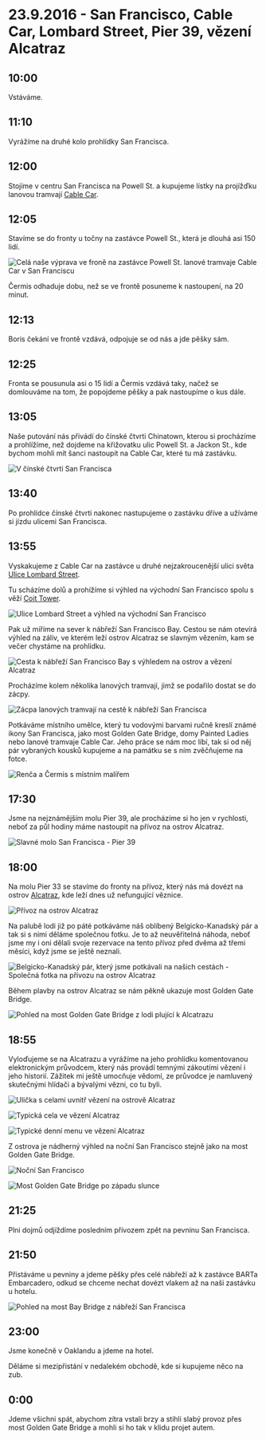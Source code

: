 # 23.9.2016 - San Francisco, Cable Car, Lombard Street, Pier 39, vězení Alcatraz

## 10:00

Vstáváme.

## 11:10

Vyrážíme na druhé kolo prohlídky San Francisca.

## 12:00

Stojíme v centru San Francisca na Powell St. a kupujeme lístky na projížďku lanovou tramvají [Cable Car](https://en.wikipedia.org/wiki/San_Francisco_cable_car_system).

## 12:05

Stavíme se do fronty u točny na zastávce Powell St., která je dlouhá asi 150 lidí.

![Celá naše výprava ve froně na zastávce Powell St. lanové tramvaje Cable Car v San Franciscu](images/20160923/20160923_121248.jpg)

Čermis odhaduje dobu, než se ve frontě posuneme k nastoupení, na 20 minut.

## 12:13

Boris čekání ve frontě vzdává, odpojuje se od nás a jde pěšky sám.

## 12:25

Fronta se pousunula asi o 15 lidí a Čermis vzdává taky, načež se domlouváme na tom, že popojdeme pěšky a pak nastoupíme o kus dále.

## 13:05

Naše putování nás přivádí do čínské čtvrti Chinatown, kterou si procházíme a prohlížíme, než dojdeme na křižovatku ulic Powell St. a Jackon St., kde bychom mohli mít šanci nastoupit na Cable Car, které tu má zastávku.

![V čínské čtvrti San Francisca](images/20160923/20160923_130933.jpg)

## 13:40

Po prohlídce čínské čtvrti nakonec nastupujeme o zastávku dříve a užíváme si jízdu ulicemi San Francisca.

## 13:55

Vyskakujeme z Cable Car na zastávce u druhé nejzakroucenější ulici světa [Ulice Lombard Street](https://cs.wikipedia.org/wiki/Lombard_Street_a_Vermont_Street).

Tu scházíme dolů a prohížíme si výhled na východní San Francisco spolu s věží [Coit Tower](https://cs.wikipedia.org/wiki/Coit_Tower).

![Ulice Lombard Street a výhled na východní San Francisco](images/20160923/20160923_135710.jpg)

Pak už míříme na sever k nábřeží San Francisco Bay. Cestou se nám otevírá výhled na záliv, ve kterém leží ostrov Alcatraz se slavným vězením, kam se večer chystáme na prohlídku. 

![Cesta k nábřeží San Francisco Bay s výhledem na ostrov a vězení Alcatraz](images/20160923/20160923_135730.jpg)

Procházíme kolem několika lanových tramvají, jimž se podařilo dostat se do zácpy.

![Zácpa lanových tramvají na cestě k nábřeží San Francisca](images/20160923/20160923_142311.jpg)

Potkáváme místního umělce, který tu vodovými barvami ručně kreslí známé ikony San Francisca, jako most Golden Gate Bridge, domy Painted Ladies nebo lanové tramvaje Cable Car. Jeho práce se nám moc líbí, tak si od něj pár vybraných kousků kupujeme a na památku se s ním zvěčňujeme na fotce.

![Renča a Čermis s místním malířem](images/20160923/20160923_143728.jpg)

## 17:30

Jsme na nejznámějším molu Pier 39, ale procházíme si ho jen v rychlosti, neboť za půl hodiny máme nastoupit na přívoz na ostrov Alcatraz.

![Slavné molo San Francisca - Pier 39](images/20160923/20160923_173517.jpg)

## 18:00

Na molu Pier 33 se stavíme do fronty na přívoz, který nás má dovézt na ostrov [Alcatraz](https://cs.wikipedia.org/wiki/Alcatraz), kde leží dnes už nefungující věznice.

![Přívoz na ostrov Alcatraz](images/20160923/20160923_182416.jpg)

Na palubě lodi již po páté potkáváme náš oblíbený Belgicko-Kanadský pár a tak si s nimi děláme společnou fotku. Je to až neuvěřitelná náhoda, neboť jsme my i oni dělali svoje rezervace na tento  přívoz před dvěma až třemi měsíci, když jsme se ještě neznali.

![Belgicko-Kanadský pár, který jsme potkávali na našich cestách - Společná fotka na přívozu na ostrov Alcatraz](images/20160923/20160923_183836.jpg)

Během plavby na ostrov Alcatraz se nám pěkně ukazuje most Golden Gate Bridge.

![Pohled na most Golden Gate Bridge z lodi plující k Alcatrazu](images/20160923/DSC_2956-DSC_2970_blended_fused.jpg)

## 18:55

Vyloďujeme se na Alcatrazu a vyrážíme na jeho prohlídku komentovanou elektronickým průvodcem, který nás provádí temnými zákoutími vězení i jeho historií. Zážitek mi ještě umocňuje vědomí, ze průvodce je namluvený skutečnými hlídači a bývalými vězni, co tu byli.

![Ulička s celami uvnitř vězení na ostrově Alcatraz](images/20160923/20160923_200920.jpg)

![Typická cela ve vězení Alcatraz](images/20160923/20160923_192028.jpg)

![Typické denní menu ve vězení Alcatraz](images/20160923/20160923_201151.jpg)

Z ostrova je nádherný výhled na noční San Francisco stejně jako na most Golden Gate Bridge.

![Noční San Francisco](images/20160923/DSC_3106-DSC_3111.jpg)

![Most Golden Gate Bridge po západu slunce](images/20160923/DSC_3112-DSC_3114.jpg)

## 21:25

Plni dojmů odjíždíme posledním přívozem zpět na pevninu San Francisca.

## 21:50

Přistáváme u pevniny a jdeme pěšky přes celé nábřeží až k zastávce BARTa Embarcadero, odkud se chceme nechat dovézt vlakem až na naši zastávku u hotelu.

![Pohled na most Bay Bridge z nábřeží San Francisca](images/20160923/20160923_220712.jpg)

## 23:00

Jsme konečně v Oaklandu a jdeme na hotel.

Děláme si mezipřistání v nedalekém obchodě, kde si kupujeme něco na zub.

## 0:00

Jdeme všichni spát, abychom zítra vstali brzy a stihli slabý provoz přes most Golden Gate Bridge a mohli si ho tak v klidu projet autem.
